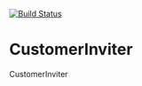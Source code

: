 [![Build Status](https://travis-ci.org/tugrulelmas/CustomerInviter.svg?branch=master)](https://travis-ci.org/tugrulelmas/CustomerInviter)

# CustomerInviter
CustomerInviter
